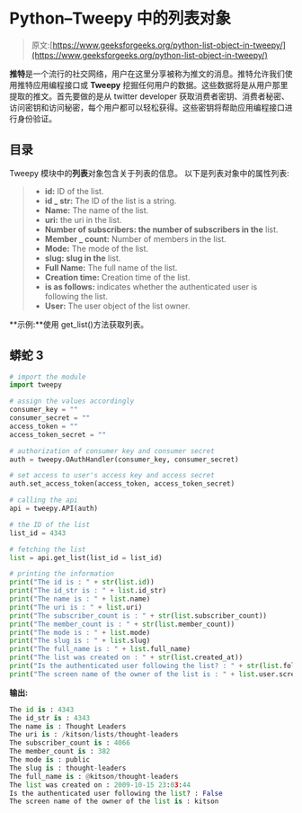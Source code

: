 # Python–Tweepy 中的列表对象

> 原文:[https://www.geeksforgeeks.org/python-list-object-in-tweepy/](https://www.geeksforgeeks.org/python-list-object-in-tweepy/)

**推特**是一个流行的社交网络，用户在这里分享被称为推文的消息。推特允许我们使用推特应用编程接口或 **Tweepy** 挖掘任何用户的数据。这些数据将是从用户那里提取的推文。首先要做的是从 twitter developer 获取消费者密钥、消费者秘密、访问密钥和访问秘密，每个用户都可以轻松获得。这些密钥将帮助应用编程接口进行身份验证。

## 目录

Tweepy 模块中的**列表**对象包含关于列表的信息。
以下是列表对象中的属性列表:

> *   **id:** ID of the list.
> *   **id _ str:** The ID of the list is a string.
> *   **Name:** The name of the list.
> *   **uri:** the uri in the list.
> *   **Number of subscribers: the number of subscribers in the** list.
> *   **Member _ count:** Number of members in the list.
> *   **Mode:** The mode of the list.
> *   **slug: slug in the** list.
> *   **Full Name:** The full name of the list.
> *   **Creation time:** Creation time of the list.
> *   **is as follows:** indicates whether the authenticated user is following the list.
> *   **User:** The user object of the list owner.

**示例:**使用 get_list()方法获取列表。

## 蟒蛇 3

```py
# import the module
import tweepy

# assign the values accordingly
consumer_key = ""
consumer_secret = ""
access_token = ""
access_token_secret = ""

# authorization of consumer key and consumer secret
auth = tweepy.OAuthHandler(consumer_key, consumer_secret)

# set access to user's access key and access secret
auth.set_access_token(access_token, access_token_secret)

# calling the api
api = tweepy.API(auth)

# the ID of the list
list_id = 4343

# fetching the list
list = api.get_list(list_id = list_id)

# printing the information
print("The id is : " + str(list.id))
print("The id_str is : " + list.id_str)
print("The name is : " + list.name)
print("The uri is : " + list.uri)
print("The subscriber_count is : " + str(list.subscriber_count))
print("The member_count is : " + str(list.member_count))
print("The mode is : " + list.mode)
print("The slug is : " + list.slug)
print("The full_name is : " + list.full_name)
print("The list was created on : " + str(list.created_at))
print("Is the authenticated user following the list? : " + str(list.following))
print("The screen name of the owner of the list is : " + list.user.screen_name)
```

**输出:**

```py
The id is : 4343
The id_str is : 4343
The name is : Thought Leaders
The uri is : /kitson/lists/thought-leaders
The subscriber_count is : 4066
The member_count is : 382
The mode is : public
The slug is : thought-leaders
The full_name is : @kitson/thought-leaders
The list was created on : 2009-10-15 23:03:44
Is the authenticated user following the list? : False
The screen name of the owner of the list is : kitson
```